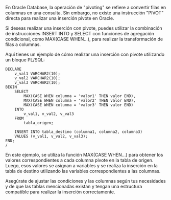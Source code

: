En Oracle Database, la operación de "pivoting" se refiere a convertir filas en columnas en una consulta. Sin embargo, no existe una instrucción "PIVOT" directa para realizar una inserción pivote en Oracle.

Si deseas realizar una inserción con pivote, puedes utilizar la combinación de instrucciones INSERT INTO y SELECT con funciones de agregación condicional, como MAX(CASE WHEN...), para realizar la transformación de filas a columnas.

Aquí tienes un ejemplo de cómo realizar una inserción con pivote utilizando un bloque PL/SQL:

```
DECLARE
    v_val1 VARCHAR2(10);
    v_val2 VARCHAR2(10);
    v_val3 VARCHAR2(10);
BEGIN
    SELECT
        MAX(CASE WHEN columna = 'valor1' THEN valor END),
        MAX(CASE WHEN columna = 'valor2' THEN valor END),
        MAX(CASE WHEN columna = 'valor3' THEN valor END)
    INTO
        v_val1, v_val2, v_val3
    FROM
        tabla_origen;

    INSERT INTO tabla_destino (columna1, columna2, columna3)
    VALUES (v_val1, v_val2, v_val3);
END;
/
```

En este ejemplo, se utiliza la función MAX(CASE WHEN...) para obtener los valores correspondientes a cada columna pivote en la tabla de origen. Luego, esos valores se asignan a variables y se realiza la inserción en la tabla de destino utilizando las variables correspondientes a las columnas.

Asegúrate de ajustar las condiciones y las columnas según tus necesidades y de que las tablas mencionadas existan y tengan una estructura compatible para realizar la inserción correctamente.